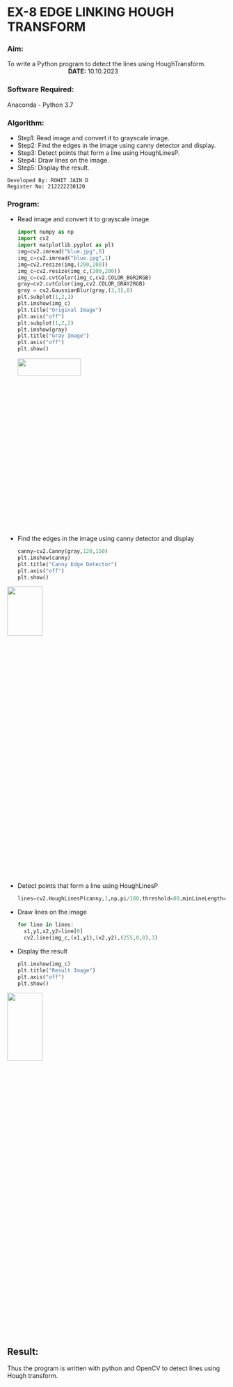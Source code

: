 # EX-8 EDGE LINKING HOUGH TRANSFORM
### Aim:
To write a Python program to detect the lines using HoughTransform. &emsp;&emsp;&emsp;&emsp;&emsp;&emsp;&emsp;&emsp;&emsp;&emsp;**DATE:** 10.10.2023<br>
### Software Required:
Anaconda - Python 3.7
### Algorithm:
- Step1: Read image and convert it to grayscale image.
- Step2: Find the edges in the image using canny detector and display.
- Step3: Detect points that form a line using HoughLinesP.
- Step4: Draw lines on the image.
- Step5: Display the result.
```
Developed By: ROHIT JAIN D
Register No: 212222230120
```
### Program:
- Read image and convert it to grayscale image
  ```Python
  import numpy as np
  import cv2
  import matplotlib.pyplot as plt
  img=cv2.imread("blue.jpg",0)
  img_c=cv2.imread("blue.jpg",1)
  img=cv2.resize(img,(200,200))
  img_c=cv2.resize(img_c,(200,200))
  img_c=cv2.cvtColor(img_c,cv2.COLOR_BGR2RGB)
  gray=cv2.cvtColor(img,cv2.COLOR_GRAY2RGB)
  gray = cv2.GaussianBlur(gray,(3,3),0)
  plt.subplot(1,2,1)
  plt.imshow(img_c)
  plt.title("Original Image")
  plt.axis("off")
  plt.subplot(1,2,2)
  plt.imshow(gray)
  plt.title("Gray Image")
  plt.axis("off")
  plt.show()
  ```
  <img height=10% width=55% src="https://github.com/ROHITJAIND/EX-8-EDGE-LINKING-HOUGH-TRANSFORM/assets/118707073/e88f1df9-c32d-48b4-b384-3ef310029b7d">


- Find the edges in the image using canny detector and display
  ```Python
  canny=cv2.Canny(gray,120,150)
  plt.imshow(canny)
  plt.title("Canny Edge Detector")
  plt.axis("off")
  plt.show()
  ```
<img height=17% width=40% src="https://github.com/ROHITJAIND/EX-8-EDGE-LINKING-HOUGH-TRANSFORM/assets/118707073/ee10b805-d935-4dcc-b05e-140faa11bdf9">


- Detect points that form a line using HoughLinesP
  ```Python
  lines=cv2.HoughLinesP(canny,1,np.pi/180,threshold=80,minLineLength=50,maxLineGap=250)
  ```


- Draw lines on the image
  ```Python
  for line in lines:
    x1,y1,x2,y2=line[0]
    cv2.line(img_c,(x1,y1),(x2,y2),(255,0,0),3)
  ```


- Display the result
  ```Python
  plt.imshow(img_c)
  plt.title("Result Image")
  plt.axis("off")
  plt.show()
  ```
<img height=20% width=40% src="https://github.com/ROHITJAIND/EX-8-EDGE-LINKING-HOUGH-TRANSFORM/assets/118707073/e748b6eb-f61d-417b-8f00-87c7fc45207a">

  
## Result:
Thus the program is written with python and OpenCV to detect lines using Hough transform. 
